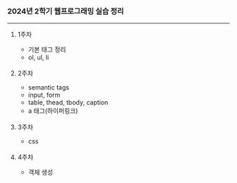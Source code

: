 <h3>2024년 2학기 웹프로그래밍 실습 정리</h3>
<hr>
<ol>
  <li>1주차</li>
  <ul>
    <li>기본 태그 정리</li>
    <li>ol, ul, li</li>
  </ul>
  <br>
  <li>2주차</li>
  <ul>
    <li>semantic tags</li>
    <li>input, form</li>
    <li>table, thead, tbody, caption</li>
    <li>a 태그(하이퍼링크)</li>
  </ul>
  <br>
  <li>3주차</li>
  <ul>
    <li>css</li>
  </ul>
  <br>
  <li>4주차</li>
  <ul>
    <li>객체 생성</li>
  </ul>
</ol>
